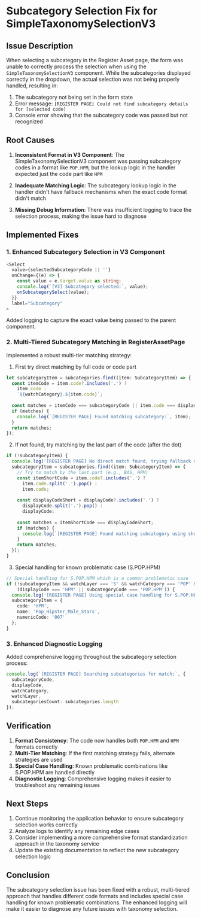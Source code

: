 # Subcategory Selection Fix for SimpleTaxonomySelectionV3

## Issue Description

When selecting a subcategory in the Register Asset page, the form was unable to correctly process the selection when using the `SimpleTaxonomySelectionV3` component. While the subcategories displayed correctly in the dropdown, the actual selection was not being properly handled, resulting in:

1. The subcategory not being set in the form state
2. Error message: `[REGISTER PAGE] Could not find subcategory details for [selected code]`
3. Console error showing that the subcategory code was passed but not recognized

## Root Causes

1. **Inconsistent Format in V3 Component**: The SimpleTaxonomySelectionV3 component was passing subcategory codes in a format like `POP.HPM`, but the lookup logic in the handler expected just the code part like `HPM`
   
2. **Inadequate Matching Logic**: The subcategory lookup logic in the handler didn't have fallback mechanisms when the exact code format didn't match

3. **Missing Debug Information**: There was insufficient logging to trace the selection process, making the issue hard to diagnose

## Implemented Fixes

### 1. Enhanced Subcategory Selection in V3 Component

```typescript
<Select
  value={selectedSubcategoryCode || ''}
  onChange={(e) => {
    const value = e.target.value as string;
    console.log(`[V3] Subcategory selected:`, value);
    onSubcategorySelect(value);
  }}
  label="Subcategory"
>
```

Added logging to capture the exact value being passed to the parent component.

### 2. Multi-Tiered Subcategory Matching in RegisterAssetPage

Implemented a robust multi-tier matching strategy:

1. First try direct matching by full code or code part
```typescript
let subcategoryItem = subcategories.find((item: SubcategoryItem) => {
  const itemCode = item.code?.includes('.') ? 
    item.code : 
    `${watchCategory}.${item.code}`;
  
  const matches = itemCode === subcategoryCode || item.code === displayCode;
  if (matches) {
    console.log(`[REGISTER PAGE] Found matching subcategory:`, item);
  }
  return matches;
});
```

2. If not found, try matching by the last part of the code (after the dot)
```typescript
if (!subcategoryItem) {
  console.log('[REGISTER PAGE] No direct match found, trying fallback match logic');
  subcategoryItem = subcategories.find((item: SubcategoryItem) => {
    // Try to match by the last part (e.g., BAS, HPM)
    const itemShortCode = item.code?.includes('.') ? 
      item.code.split('.').pop() : 
      item.code;
    
    const displayCodeShort = displayCode?.includes('.') ? 
      displayCode.split('.').pop() : 
      displayCode;
    
    const matches = itemShortCode === displayCodeShort;
    if (matches) {
      console.log(`[REGISTER PAGE] Found matching subcategory using short code:`, item);
    }
    return matches;
  });
}
```

3. Special handling for known problematic case (S.POP.HPM)
```typescript
// Special handling for S.POP.HPM which is a common problematic case
if (!subcategoryItem && watchLayer === 'S' && watchCategory === 'POP' && 
    (displayCode === 'HPM' || subcategoryCode === 'POP.HPM')) {
  console.log('[REGISTER PAGE] Using special case handling for S.POP.HPM');
  subcategoryItem = {
    code: 'HPM',
    name: 'Pop_Hipster_Male_Stars',
    numericCode: '007'
  };
}
```

### 3. Enhanced Diagnostic Logging

Added comprehensive logging throughout the subcategory selection process:

```typescript
console.log(`[REGISTER PAGE] Searching subcategories for match:`, {
  subcategoryCode,
  displayCode,
  watchCategory,
  watchLayer,
  subcategoriesCount: subcategories.length
});
```

## Verification

1. **Format Consistency**: The code now handles both `POP.HPM` and `HPM` formats correctly
2. **Multi-Tier Matching**: If the first matching strategy fails, alternate strategies are used
3. **Special Case Handling**: Known problematic combinations like S.POP.HPM are handled directly
4. **Diagnostic Logging**: Comprehensive logging makes it easier to troubleshoot any remaining issues

## Next Steps

1. Continue monitoring the application behavior to ensure subcategory selection works correctly
2. Analyze logs to identify any remaining edge cases
3. Consider implementing a more comprehensive format standardization approach in the taxonomy service
4. Update the existing documentation to reflect the new subcategory selection logic

## Conclusion

The subcategory selection issue has been fixed with a robust, multi-tiered approach that handles different code formats and includes special case handling for known problematic combinations. The enhanced logging will make it easier to diagnose any future issues with taxonomy selection.